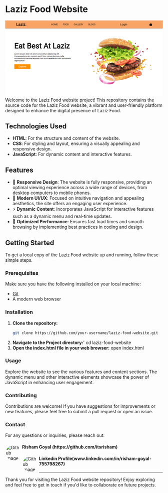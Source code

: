 # Laziz Food Website
![alt text](image.png)
Welcome to the Laziz Food website project! This repository contains the source code for the Laziz Food website, a vibrant and user-friendly platform designed to enhance the digital presence of Laziz Food.

## Technologies Used

- **HTML**: For the structure and content of the website.
- **CSS**: For styling and layout, ensuring a visually appealing and responsive design.
- **JavaScript**: For dynamic content and interactive features.

## Features

- 📱 **Responsive Design**: The website is fully responsive, providing an optimal viewing experience across a wide range of devices, from desktop computers to mobile phones.
- 🎨 **Modern UI/UX**: Focused on intuitive navigation and appealing aesthetics, the site offers an engaging user experience.
- ⚡ **Dynamic Content**: Incorporates JavaScript for interactive features such as a dynamic menu and real-time updates.
- 🚀 **Optimized Performance**: Ensures fast load times and smooth browsing by implementing best practices in coding and design.

## Getting Started

To get a local copy of the Laziz Food website up and running, follow these simple steps.

### Prerequisites

Make sure you have the following installed on your local machine:

- [Git](https://git-scm.com/)
- A modern web browser

### Installation

1. **Clone the repository:**
   ```sh
   git clone https://github.com/your-username/laziz-food-website.git
2. **Navigate to the Project directory:**'
    cd laziz-food-website
3. **Open the index.html file in your web browser:**
    open index.html

### Usage
Explore the website to see the various features and content sections. The dynamic menu and other interactive elements showcase the power of JavaScript in enhancing user engagement.

### Contributing
Contributions are welcome! If you have suggestions for improvements or new features, please feel free to submit a pull request or open an issue.

### Contact
For any questions or inquiries, please reach out:

<div align="left">
   <img src="https://github.com/itsrisham.png" alt="Github image" align="left" style="border-radius: 50px; width: 50px; height: 50px; border: 2px solid white;">
   <h4 align="left">Risham Goyal (https://github.com/itsrisham)</h4>
      <img src="[**https://github.com/itsrisham.png](https://media.licdn.com/dms/image/D5603AQEbvfdhZDjrYg/profile-displayphoto-shrink_800_800/0/1715936968905?e=1721260800&v=beta&t=KrTVwpOo0HRxZ7x71Zoioy8QtbDGEdo6g70iGB7rBNg)" alt="Github image" align="left" style="border-radius: 50px; width: 50px; height: 50px; border: 2px solid white;">
   <h4 align="left">Linkedin Profile(www.linkedin.com/in/risham-goyal-755798267)</h4>
</div>

_________________________________________________________________________



Thank you for visiting the Laziz Food website repository! Enjoy exploring and feel free to get in touch if you'd like to collaborate on future projects.
